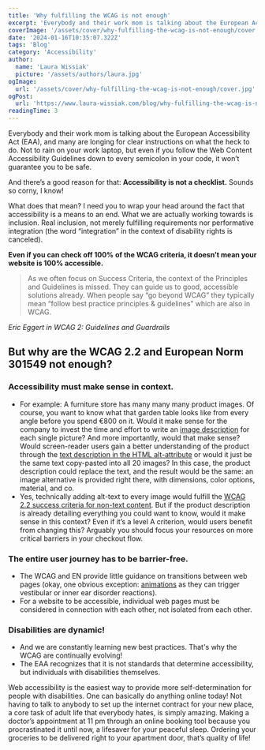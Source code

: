 ```yaml
---
title: 'Why fulfilling the WCAG is not enough'
excerpt: 'Everybody and their work mom is talking about the European Accessibility Act, and many are longing for clear instructions on what the heck to do. Not to rain on your work laptop, but even if you follow the Web Content Accessibility Guidelines ...'
coverImage: '/assets/cover/why-fulfilling-the-wcag-is-not-enough/cover.png'
date: '2024-01-16T10:35:07.322Z'
tags: 'Blog'
category: 'Accessibility'
author:
  name: 'Laura Wissiak'
  picture: '/assets/authors/laura.jpg'
ogImage:
  url: '/assets/cover/why-fulfilling-the-wcag-is-not-enough/cover.jpg'
ogPost:
  url: 'https://www.laura-wissiak.com/blog/why-fulfilling-the-wcag-is-not-enough'
readingTime: 3
---
```


Everybody and their work mom is talking about the European Accessibility Act (EAA), and many are longing for clear instructions on what the heck to do. Not to rain on your work laptop, but even if you follow the Web Content Accessibility Guidelines down to every semicolon in your code, it won’t guarantee you to be safe.

And there’s a good reason for that: **Accessibility is not a checklist.** Sounds so corny, I know!

What does that mean? I need you to wrap your head around the fact that accessibility is a means to an end. What we are actually working towards is inclusion. Real inclusion, not merely fulfilling requirements nor performative integration (the word “integration” in the context of disability rights is canceled).

**Even if you can check off 100% of the WCAG criteria, it doesn’t mean your website is 100% accessible.**

> As we often focus on Success Criteria, the context of the Principles and Guidelines is missed. They can guide us to good, accessible solutions already. When people say “go beyond WCAG” they typically mean “follow best practice principles & guidelines” which are also in WCAG.

_Eric Eggert in WCAG 2: Guidelines and Guardrails_

## But why are the WCAG 2.2 and European Norm 301549 not enough?

### Accessibility must make sense in context.

- For example: A furniture store has many many many product images. Of course, you want to know what that garden table looks like from every angle before you spend €800 on it. Would it make sense for the company to invest the time and effort to write an [image description](https://accessibility.huit.harvard.edu/describe-content-images) for each single picture? And more importantly, would that make sense? Would screen-reader users gain a better understanding of the product through the [text description in the HTML alt-attribute](https://webaim.org/techniques/alttext/) or would it just be the same text copy-pasted into all 20 images? In this case, the product description could replace the text, and the result would be the same: an image alternative is provided right there, with dimensions, color options, material, and co.
- Yes, technically adding alt-text to every image would fulfill the [WCAG 2.2 success criteria for non-text content](https://www.w3.org/WAI/WCAG22/Understanding/non-text-content.html). But if the product description is already detailing everything you could want to know, would it make sense in this context? Even if it’s a level A criterion, would users benefit from changing this? Arguably you should focus your resources on more critical barriers in your checkout flow.

### The entire user journey has to be barrier-free.

- The WCAG and EN provide little guidance on transitions between web pages (okay, one obvious exception: [animations](https://www.w3.org/WAI/WCAG22/Understanding/animation-from-interactions.html) as they can trigger vestibular or inner ear disorder reactions).
- For a website to be accessible, individual web pages must be considered in connection with each other, not isolated from each other.

### Disabilities are dynamic!

- And we are constantly learning new best practices. That's why the WCAG are continually evolving!
- The EAA recognizes that it is not standards that determine accessibility, but individuals with disabilities themselves.

Web accessibility is the easiest way to provide more self-determination for people with disabilities. One can basically do anything online today! Not having to talk to anybody to set up the internet contract for your new place, a core task of adult life that everybody hates, is simply amazing. Making a doctor’s appointment at 11 pm through an online booking tool because you procrastinated it until now, a lifesaver for your peaceful sleep. Ordering your groceries to be delivered right to your apartment door, that’s quality of life!
